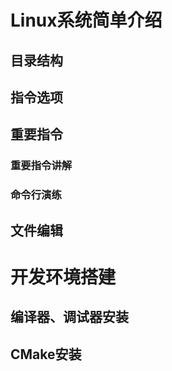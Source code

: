 # Linux系统简单介绍
## 目录结构

## 指令选项

## 重要指令
### 重要指令讲解

### 命令行演练

## 文件编辑

# 开发环境搭建
## 编译器、调试器安装

## CMake安装